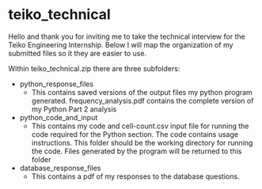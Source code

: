 # teiko_technical

Hello and thank you for inviting me to take the technical interview for the Teiko Engineering Internship. Below I will map the organization of my submitted files so it they are easier to use.

Within teiko_technical.zip there are three subfolders:

   - python_response_files
       - This contains saved versions of the output files my python program generated. frequency_analysis.pdf contains the complete version of my Python Part 2 analysis
  -  python_code_and_input
        - This contains my code and cell-count.csv input file for running the code required for the Python section. The code contains usage instructions. This folder should be the working directory for running the code. Files generated by the program will be returned to this folder 
  - database_response_files
    - This contains a pdf of my responses to the database questions.

    
